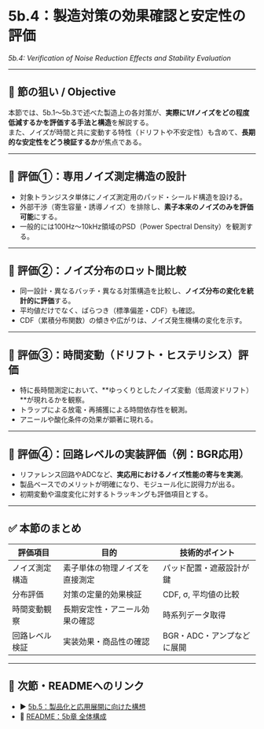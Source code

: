 # 5b.4：製造対策の効果確認と安定性の評価  
*5b.4: Verification of Noise Reduction Effects and Stability Evaluation*

---

## 🎯 節の狙い / Objective

本節では、5b.1〜5b.3で述べた製造上の各対策が、**実際に1/fノイズをどの程度低減するかを評価する手法と構造**を解説する。  
また、ノイズが時間と共に変動する特性（ドリフトや不安定性）も含めて、**長期的な安定性をどう検証するか**が焦点である。

---

## 🧪 評価①：専用ノイズ測定構造の設計

- 対象トランジスタ単体にノイズ測定用のパッド・シールド構造を設ける。
- 外部干渉（寄生容量・誘導ノイズ）を排除し、**素子本来のノイズのみを評価可能**にする。
- 一般的には100Hz〜10kHz領域のPSD（Power Spectral Density）を観測する。

---

## 🧪 評価②：ノイズ分布のロット間比較

- 同一設計・異なるバッチ・異なる対策構造を比較し、**ノイズ分布の変化を統計的に評価**する。
- 平均値だけでなく、ばらつき（標準偏差・CDF）も確認。
- CDF（累積分布関数）の傾きや広がりは、ノイズ発生機構の変化を示す。

---

## 🧪 評価③：時間変動（ドリフト・ヒステリシス）評価

- 特に長時間測定において、**ゆっくりとしたノイズ変動（低周波ドリフト）**が現れるかを観察。
- トラップによる放電・再捕獲による時間依存性を観測。
- アニールや酸化条件の効果が顕著に現れる。

---

## 🧪 評価④：回路レベルの実装評価（例：BGR応用）

- リファレンス回路やADCなど、**実応用におけるノイズ性能の寄与を実測**。
- 製品ベースでのメリットが明確になり、モジュール化に説得力が出る。
- 初期変動や温度変化に対するトラッキングも評価項目とする。

---

## ✅ 本節のまとめ

| 評価項目 | 目的 | 技術的ポイント |
|----------|------|----------------|
| ノイズ測定構造 | 素子単体の物理ノイズを直接測定 | パッド配置・遮蔽設計が鍵 |
| 分布評価 | 対策の定量的効果検証 | CDF, σ, 平均値の比較 |
| 時間変動観察 | 長期安定性・アニール効果の確認 | 時系列データ取得 |
| 回路レベル検証 | 実装効果・商品性の確認 | BGR・ADC・アンプなどに展開 |

---

## 🔗 次節・READMEへのリンク

- ▶️ [5b.5：製品化と応用展開に向けた構想](5b_5_application_and_business.md)
- 📘 [README：5b章 全体構成](README.md)
